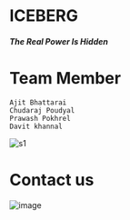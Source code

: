 # ICEBERG
##### The Real Power Is Hidden
# Team Member
```
Ajit Bhattarai
Chudaraj Poudyal
Prawash Pokhrel
Davit khannal
```
![s1](https://user-images.githubusercontent.com/46283210/71363182-6fed6980-25c0-11ea-9502-191ebf32c7c2.PNG)

# Contact us
![image](https://user-images.githubusercontent.com/46283210/71404498-ce672600-265a-11ea-8852-9ad8a9f3a998.png)


